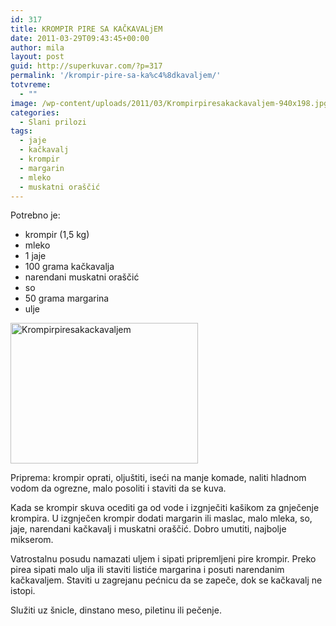 ```yaml
---
id: 317
title: KROMPIR PIRE SA KAČKAVALjEM
date: 2011-03-29T09:43:45+00:00
author: mila
layout: post
guid: http://superkuvar.com/?p=317
permalink: '/krompir-pire-sa-ka%c4%8dkavaljem/'
totvreme:
  - ""
image: /wp-content/uploads/2011/03/Krompirpiresakackavaljem-940x198.jpg
categories:
  - Slani prilozi
tags:
  - jaje
  - kačkavalj
  - krompir
  - margarin
  - mleko
  - muskatni oraščić
---
```

Potrebno je:

  * krompir (1,5 kg)
  * mleko
  * 1 jaje
  * 100 grama kačkavalja
  * narendani muskatni oraščić
  * so
  * 50 grama margarina
  * ulje

[<img class="alignnone size-medium wp-image-6040" src="//superkuvar.com/wp-content/uploads/2011/03/Krompirpiresakackavaljem-300x225.jpg" alt="Krompirpiresakackavaljem" width="300" height="225" />](//superkuvar.com/wp-content/uploads/2011/03/Krompirpiresakackavaljem-e1376894338511.jpg)

Priprema: krompir oprati, oljuštiti, iseći na manje komade, naliti hladnom vodom da ogrezne, malo posoliti i staviti da se kuva.

Kada se krompir skuva ocediti ga od vode i izgnječiti kašikom za gnječenje krompira. U izgnječen krompir dodati margarin ili maslac, malo mleka, so, jaje, narendani kačkavalj i  muskatni oraščić. Dobro umutiti, najbolje mikserom.

Vatrostalnu posudu namazati uljem i sipati pripremljeni pire krompir. Preko pirea sipati malo ulja ili staviti listiće margarina i posuti narendanim kačkavaljem. Staviti u zagrejanu pećnicu da se zapeče, dok se kačkavalj ne istopi.

Služiti uz šnicle, dinstano meso, piletinu ili pečenje.